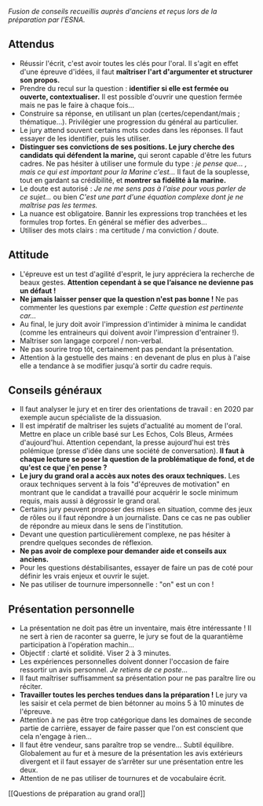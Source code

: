 *Fusion de conseils recueillis auprès d'anciens et reçus lors de la préparation par l'ESNA.*

## Attendus

- Réussir l'écrit, c'est avoir toutes les clés pour l'oral. Il s'agit en effet d'une épreuve d'idées, il faut **maîtriser l'art d'argumenter et structurer son propos.**
- Prendre du recul sur la question : **identifier si elle est fermée ou ouverte, contextualiser.** Il est possible d'ouvrir une question fermée mais ne pas le faire à chaque fois...
- Construire sa réponse, en utilisant un plan (certes/cependant/mais ; thématique...). Privilégier une progression du général au particulier.
- Le jury attend souvent certains mots codes dans les réponses. Il faut essayer de les identifier, puis les utiliser.
- **Distinguer ses convictions de ses positions. Le jury cherche des candidats qui défendent la marine,** qui seront capable d'être les futurs cadres. Ne pas hésiter à utiliser une formule du type : *je pense que... , mais ce qui est important pour la Marine c'est...* Il faut de la souplesse, tout en gardant sa crédibilité, et **montrer sa fidélité à la marine.**
- Le doute est autorisé : *Je ne me sens pas à l'aise pour vous parler de ce sujet...* ou bien *C'est une part d'une équation complexe dont je ne maîtrise pas les termes.*
- La nuance est obligatoire. Bannir les expressions trop tranchées et les formules trop fortes. En général se méfier des adverbes...
- Utiliser des mots clairs : ma certitude / ma conviction / doute.

## Attitude

- L'épreuve est un test d'agilité d'esprit, le jury appréciera la recherche de beaux gestes. **Attention cependant à se que l’aisance ne devienne pas un défaut !** 
- **Ne jamais laisser penser que la question n'est pas bonne !** Ne pas commenter les questions par exemple : *Cette question est pertinente car...*
- Au final, le jury doit avoir l'impression d'intimider à minima le candidat (comme les entraineurs qui doivent avoir l'impression d'entrainer !).
- Maîtriser son langage corporel / non-verbal. 
- Ne pas sourire trop tôt, certainement pas pendant la présentation.
- Attention à la gestuelle des mains : en devenant de plus en plus à l'aise elle a tendance à se modifier jusqu'à sortir du cadre requis.

## Conseils généraux

- Il faut analyser le jury et en tirer des orientations de travail : en 2020 par exemple aucun spécialiste de la dissuasion.
- Il est impératif de maîtriser les sujets d'actualité au moment de l'oral. Mettre en place un crible basé sur Les Echos, Cols Bleus, Armées d'aujourd'hui. Attention cependant, la presse aujourd'hui est très polémique (presse d'idée dans une société de conversation). **Il faut à chaque lecture se poser la question de la problématique de fond, et de qu'est ce que j'en pense ?**
- **Le jury du grand oral a accès aux notes des oraux techniques.** Les oraux techniques servent à la fois "d'épreuves de motivation" en montrant que le candidat a travaillé pour acquérir le socle minimum requis, mais aussi à dégrossir le grand oral.
- Certains jury peuvent proposer des mises en situation, comme des jeux de rôles ou il faut répondre à un journaliste. Dans ce cas ne pas oublier de répondre au mieux dans le sens de l'institution.
- Devant une question particulièrement complexe, ne pas hésiter à prendre quelques secondes de réflexion.
- **Ne pas avoir de complexe pour demander aide et conseils aux anciens.**
-  Pour les questions déstabilisantes, essayer de faire un pas de coté pour définir les vrais enjeux et ouvrir le sujet.
-  Ne pas utiliser de tournure impersonnelle : "on" est un con !

## Présentation personnelle

- La présentation ne doit pas être un inventaire, mais être intéressante ! Il ne sert à rien de raconter sa guerre, le jury se fout de la quarantième participation à l'opération machin... 
- Objectif : clarté et solidité. Viser 2 à 3 minutes.
- Les expériences personnelles doivent donner l'occasion de faire ressortir un avis personnel. *Je retiens de ce poste...*
- Il faut maîtriser suffisamment sa présentation pour ne pas paraître lire ou réciter.
- **Travailler toutes les perches tendues dans la préparation !** Le jury va les saisir et cela permet de bien bétonner au moins 5 à 10 minutes de l'épreuve.
- Attention à ne pas être trop catégorique dans les domaines de seconde partie de carrière, essayer de faire passer que l'on est conscient que cela n'engage à rien...
- Il faut être vendeur, sans paraître trop se vendre... Subtil équilibre. Globalement au fur et à mesure de la présentation les avis extérieurs divergent et il faut essayer de s’arrêter sur une présentation entre les deux.
- Attention de ne pas utiliser de tournures et de vocabulaire écrit.

[[Questions de préparation au grand oral]]